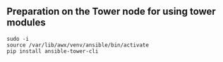 ## Preparation on the Tower node for using tower modules

```
sudo -i
source /var/lib/awx/venv/ansible/bin/activate
pip install ansible-tower-cli
```
